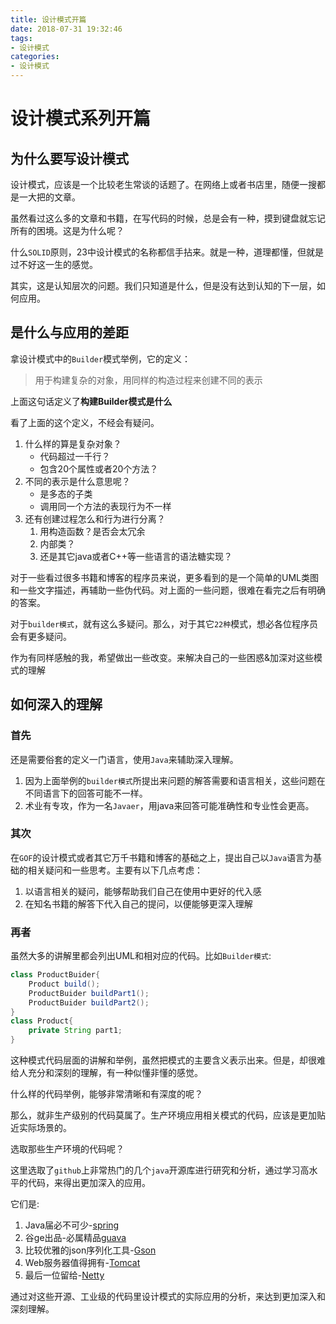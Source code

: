 ```yaml
---
title: 设计模式开篇
date: 2018-07-31 19:32:46
tags:
- 设计模式
categories:
- 设计模式
---
```


# 设计模式系列开篇

## 为什么要写设计模式

设计模式，应该是一个比较老生常谈的话题了。在网络上或者书店里，随便一搜都是一大把的文章。

虽然看过这么多的文章和书籍，在写代码的时候，总是会有一种，摸到键盘就忘记所有的困境。这是为什么呢？

什么`SOLID`原则，23中设计模式的名称都信手拈来。就是一种，道理都懂，但就是过不好这一生的感觉。

其实，这是认知层次的问题。我们只知道是什么，但是没有达到认知的下一层，如何应用。

<!--more-->

## 是什么与应用的差距

拿设计模式中的`Builder`模式举例，它的定义：

> 用于构建复杂的对象，用同样的构造过程来创建不同的表示

上面这句话定义了**构建Builder模式是什么**

看了上面的这个定义，不经会有疑问。

1. 什么样的算是复杂对象？
   - 代码超过一千行？
   - 包含20个属性或者20个方法？
2. 不同的表示是什么意思呢？
   - 是多态的子类
   - 调用同一个方法的表现行为不一样
3. 还有创建过程怎么和行为进行分离？
   1. 用构造函数？是否会太冗余
   2. 内部类？
   3. 还是其它java或者C++等一些语言的语法糖实现？

对于一些看过很多书籍和博客的程序员来说，更多看到的是一个简单的UML类图和一些文字描述，再辅助一些伪代码。对上面的一些问题，很难在看完之后有明确的答案。

对于`builder模式`，就有这么多疑问。那么，对于其它`22种`模式，想必各位程序员会有更多疑问。

作为有同样感触的我，希望做出一些改变。来解决自己的一些困惑&加深对这些模式的理解

## 如何深入的理解

### 首先

还是需要俗套的定义一门语言，使用`Java`来辅助深入理解。

1. 因为上面举例的`builder模式`所提出来问题的解答需要和语言相关，这些问题在不同语言下的回答可能不一样。
2. 术业有专攻，作为一名`Javaer`，用java来回答可能准确性和专业性会更高。

### 其次

在`GOF`的设计模式或者其它万千书籍和博客的基础之上，提出自己以`Java`语言为基础的相关疑问和一些思考。主要有以下几点考虑：

1. 以语言相关的疑问，能够帮助我们自己在使用中更好的代入感
2. 在知名书籍的解答下代入自己的提问，以便能够更深入理解

### 再者

虽然大多的讲解里都会列出UML和相对应的代码。比如`Builder模式`:

```java
class ProductBuider{
    Product build();
    ProductBuider buildPart1();
    ProductBuider buildPart2();
}
class Product{
    private String part1;
}
```

这种模式代码层面的讲解和举例，虽然把模式的主要含义表示出来。但是，却很难给人充分和深刻的理解，有一种似懂非懂的感觉。

什么样的代码举例，能够非常清晰和有深度的呢？

那么，就非生产级别的代码莫属了。生产环境应用相关模式的代码，应该是更加贴近实际场景的。

选取那些生产环境的代码呢？

这里选取了`github`上非常热门的几个`java`开源库进行研究和分析，通过学习高水平的代码，来得出更加深入的应用。

它们是:

1. Java届必不可少-[spring](https://github.com/JessenPan/spring-framework)
2. 谷ge出品-必属精品[guava](https://github.com/google/guava)
3. 比较优雅的json序列化工具-[Gson](https://github.com/google/gson)
4. Web服务器值得拥有-[Tomcat](https://github.com/apache/tomcat)
5. 最后一位留给-[Netty](https://github.com/netty/netty)

通过对这些开源、工业级的代码里设计模式的实际应用的分析，来达到更加深入和深刻理解。